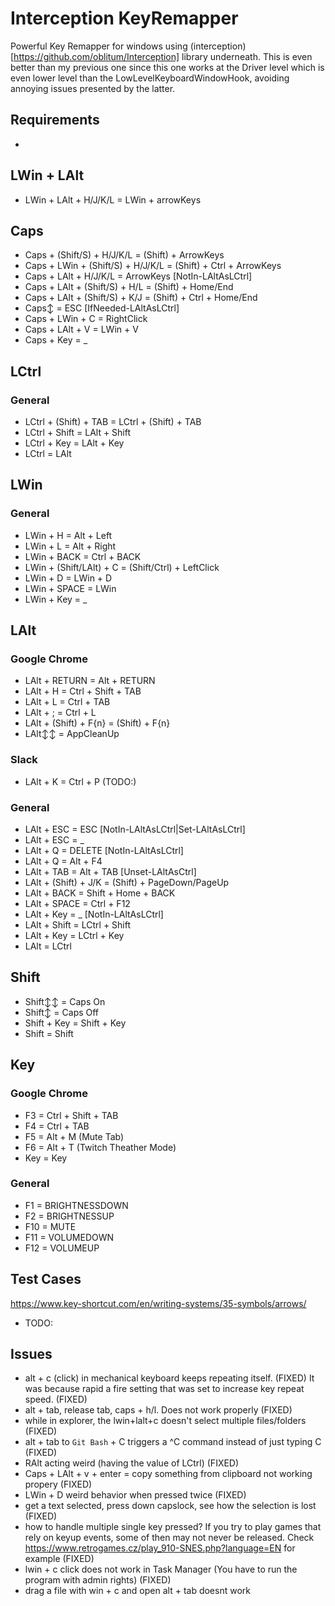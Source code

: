 # Interception KeyRemapper
Powerful Key Remapper for windows using (interception)[https://github.com/oblitum/Interception] library underneath. This is even better than my previous one since this one works at the Driver level which is even lower level than the LowLevelKeyboardWindowHook, avoiding annoying issues presented by the latter.

## Requirements
-

## LWin + LAlt
- LWin + LAlt + H/J/K/L = LWin + arrowKeys

## Caps
- Caps + (Shift/S) + H/J/K/L = (Shift) + ArrowKeys
- Caps + LWin + (Shift/S) + H/J/K/L = (Shift) + Ctrl + ArrowKeys
- Caps + LAlt + H/J/K/L = ArrowKeys [NotIn-LAltAsLCtrl]
- Caps + LAlt + (Shift/S) + H/L = (Shift) + Home/End
- Caps + LAlt + (Shift/S) + K/J = (Shift) + Ctrl + Home/End
- Caps↕ = ESC [IfNeeded-LAltAsLCtrl]
- Caps + LWin + C = RightClick
- Caps + LAlt + V = LWin + V
- Caps + Key = _

## LCtrl
### General
- LCtrl + (Shift) + TAB = LCtrl +  (Shift) + TAB
- LCtrl + Shift = LAlt + Shift
- LCtrl + Key = LAlt + Key
- LCtrl = LAlt

## LWin
### General
- LWin + H = Alt + Left
- LWin + L = Alt + Right
- LWin + BACK = Ctrl + BACK
- LWin + (Shift/LAlt) + C = (Shift/Ctrl) + LeftClick
- LWin + D = LWin + D
- LWin + SPACE = LWin
- LWin + Key = _

## LAlt
### Google Chrome
- LAlt + RETURN = Alt + RETURN
- LAlt + H = Ctrl + Shift + TAB
- LAlt + L = Ctrl + TAB
- LAlt + ; = Ctrl + L
- LAlt + (Shift) + F{n} = (Shift) + F{n}
- LAlt↕↕ = AppCleanUp

### Slack
- LAlt + K = Ctrl + P (TODO:)

### General
- LAlt + ESC = ESC [NotIn-LAltAsLCtrl|Set-LAltAsLCtrl]
- LAlt + ESC = _
- LAlt + Q = DELETE [NotIn-LAltAsLCtrl]
- LAlt + Q = Alt + F4
- LAlt + TAB = Alt + TAB [Unset-LAltAsCtrl]
- LAlt + (Shift) + J/K = (Shift) + PageDown/PageUp
- LAlt + BACK = Shift + Home + BACK
- LAlt + SPACE = Ctrl + F12
- LAlt + Key = _ [NotIn-LAltAsLCtrl]
- LAlt + Shift = LCtrl + Shift
- LAlt + Key = LCtrl + Key
- LAlt = LCtrl

## Shift
- Shift↕↕ = Caps On
- Shift↕ = Caps Off
- Shift + Key = Shift + Key
- Shift = Shift

## Key
### Google Chrome
- F3 = Ctrl + Shift + TAB
- F4 = Ctrl + TAB
- F5 = Alt + M (Mute Tab)
- F6 = Alt + T (Twitch Theather Mode)
- Key = Key

### General
- F1 = BRIGHTNESSDOWN
- F2 = BRIGHTNESSUP
- F10 = MUTE
- F11 = VOLUMEDOWN
- F12 = VOLUMEUP

## Test Cases
https://www.key-shortcut.com/en/writing-systems/35-symbols/arrows/
- TODO:

## Issues
- alt + c (click) in mechanical keyboard keeps repeating itself. (FIXED)
  It was because rapid a fire setting that was set to increase key repeat speed. (FIXED)
- alt + tab, release tab, caps + h/l. Does not work properly (FIXED)
- while in explorer, the lwin+lalt+c doesn't select multiple files/folders (FIXED)
- alt + tab to `Git Bash` + C triggers a ^C command instead of just typing C (FIXED)
- RAlt acting weird (having the value of LCtrl) (FIXED)
- Caps + LAlt + v + enter = copy something from clipboard not working propery (FIXED)
- LWin + D weird behavior when pressed twice (FIXED)
- get a text selected, press down capslock, see how the selection is lost (FIXED)
- how to handle multiple single key pressed? If you try to play games that rely on
  keyup events, some of then may not never be released. Check https://www.retrogames.cz/play_910-SNES.php?language=EN for example (FIXED)
- lwin + c click does not work in Task Manager (You have to run the program with admin rights) (FIXED)
- drag a file with win + c and open alt + tab doesnt work
